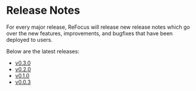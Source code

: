 # Release Notes

For every major release, ReFocus will release new release notes which go over the new features, improvements, and bugfixes that have been deployed to users.

Below are the latest releases:

- [v0.3.0](0-3-0-release-notes.md)
- [v0.2.0](0-2-0-release-notes.md)
- [v0.1.0](0-1-0-release-notes.md)
- [v0.0.3](0-0-3-release-notes.md)
